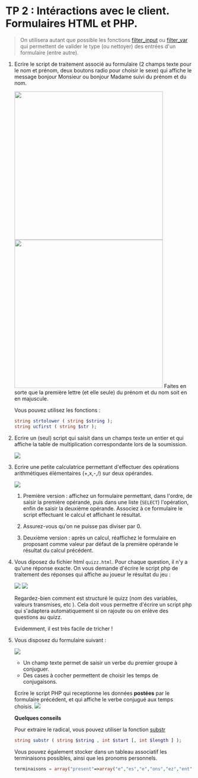 # TP 2 : Intéractions avec le client. Formulaires HTML et PHP.



> On utilisera autant que possible les fonctions
[filter\_input](http://php.net/manual/fr/function.filter-input.php) ou
[filter\_var](http://php.net/manual/fr/function.filter-var.php) qui
permettent de valider le type (ou nettoyer) des entrées d\'un formulaire
(entre autre).

1.  Ecrire le script de traitement associé au formulaire (2 champs texte
    pour le nom et prénom, deux boutons radio pour choisir le sexe) qui
    affiche le message bonjour Monsieur ou bonjour Madame suivi du
    prénom et du nom.

    <img src="./img/exo1.png" width="400"> 
    <img src="./img/exo11.png" width="400"> 
    Faites en sorte que la première lettre (et elle seule) du prénom et
    du nom soit en en majuscule.

    Vous pouvez utilisez les fonctions :
    ```php
	string strtolower ( string $string );
	string ucfirst ( string $str );
	```

2.  Ecrire un (seul) script qui saisit dans un champs texte un entier et
    qui affiche la table de multiplication correspondante lors de la
    soumission.

    ![](./img/ex2.png)

3.  Ecrire une petite calculatrice permettant d\'effectuer des
    opérations arithmétiques élémentaires (+,x,-,/) sur deux opérandes.

    ![](./img/ex3.png)
    1.  Première version : affichez un formulaire permettant, dans
        l\'ordre, de saisir la première opérande, puis dans une liste
        (`SELECT`) l\'opération, enfin de saisir la deuxième opérande.
        Associez à ce formulaire le script effectuant le calcul et
        affichant le résultat.

    2.  Assurez-vous qu\'on ne puisse pas diviser par 0.
    3.  Deuxième version : après un calcul, réaffichez le formulaire en
        proposant comme valeur par défaut de la première opérande le
        résultat du calcul précédent.

4.  Vous diposez du fichier html `quizz.html`. Pour chaque question, il
    n'y a qu'une réponse exacte. On vous demande d'écrire le script
    php de traitement des réponses qui affiche au joueur le résultat du
    jeu :

    ![](./img/ex4.png)
    ![](./img/ex41.png)

    Regardez-bien comment est structuré le quizz (nom des variables,
    valeurs transmises, etc ). Cela doit vous permettre d\'écrire un
    script php qui s\'adaptera automatiquement si on rajoute ou on
    enlève des questions au quizz.

    Evidemment, il est très facile de tricher !

5.  Vous disposez du formulaire suivant :

    ![](./img/ex5.png)

    -   Un champ texte permet de saisir un verbe du premier groupe à
        conjuguer.
    -   Des cases à cocher permettent de choisir les temps de
        conjugaisons.

    Ecrire le script PHP qui receptionne les données **postées** par le
    formulaire précédent, et qui affiche le verbe conjugué aux temps
    choisis.
    ![](./img/ex51.png)

    **Quelques conseils**

    Pour extraire le radical, vous pouvez utiliser la 
	fonction [substr](http://fr2.php.net/manual/fr/function.substr.php)

	```php
	string substr ( string $string , int $start [, int $length ] );
	```

    Vous pouvez également stocker dans un tableau associatif les
    terminaisons possibles, ainsi que les pronoms personnels.

    ```php
	terminaisons = array("present"=>array("e","es","e","ons","ez","ent"), ...
	```

